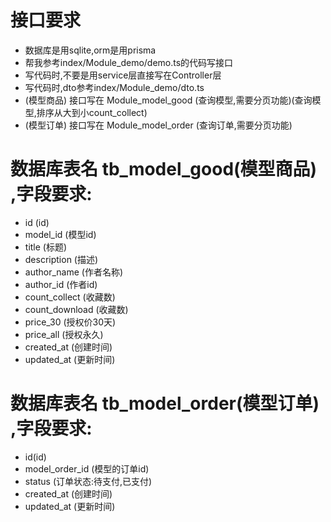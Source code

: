 # 接口要求
- 数据库是用sqlite,orm是用prisma
- 帮我参考index/Module_demo/demo.ts的代码写接口
- 写代码时,不要是用service层直接写在Controller层
- 写代码时,dto参考index/Module_demo/dto.ts
- (模型商品) 接口写在 Module_model_good  (查询模型,需要分页功能)(查询模型,排序从大到小count_collect)
- (模型订单) 接口写在 Module_model_order (查询订单,需要分页功能)


# 数据库表名 tb_model_good(模型商品) ,字段要求:
- id                  (id)
- model_id            (模型id)
- title               (标题)
- description         (描述)
- author_name         (作者名称)
- author_id           (作者id)
- count_collect       (收藏数)
- count_download      (收藏数)
- price_30            (授权价30天)
- price_all           (授权永久)
- created_at          (创建时间)
- updated_at          (更新时间)

# 数据库表名 tb_model_order(模型订单) ,字段要求:
- id(id)
- model_order_id     (模型的订单id)
- status             (订单状态:待支付,已支付)
- created_at         (创建时间)
- updated_at         (更新时间)


